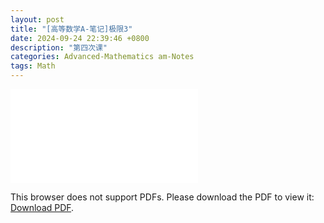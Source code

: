 ```yaml
---
layout: post
title: "[高等数学A-笔记]极限3"
date: 2024-09-24 22:39:46 +0800
description: "第四次课"
categories: Advanced-Mathematics am-Notes
tags: Math
---
```

<object data="{{ site.url }}/assets/pdfs/am-04.pdf" type="application/pdf" width="700px" height="700px">
    <embed src="{{ site.url }}/assets/pdfs/am-04.pdf">
        <p>This browser does not support PDFs. Please download the PDF to view it: <a href="{{ site.url }}/assets/pdfs/am-04.pdf">Download PDF</a>.</p>
    </embed>
</object>